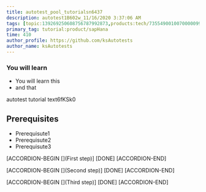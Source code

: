 ```yaml
---
title: autotest_pool_tutorialsn6437
description: autotest1B602w_11/16/2020 3:37:06 AM
tags: [topic:139269250608756787992873,products:tech/73554900100700000996,tutorial:experience/advanced]
primary_tag: tutorial:product/sapHana
time: 410
author_profile: https://github.com/ksAutotests
author_name: ksAutotests
---
```

### You will learn
- You will learn this
- and that

autotest tutorial text6fKSk0

## Prerequisites
- Prerequisute1
- Prerequisute2
- Prerequisute3

[ACCORDION-BEGIN [](First step)]
[DONE]
[ACCORDION-END]

[ACCORDION-BEGIN [](Second step)]
[DONE]
[ACCORDION-END]

[ACCORDION-BEGIN [](Third step)]
[DONE]
[ACCORDION-END]

